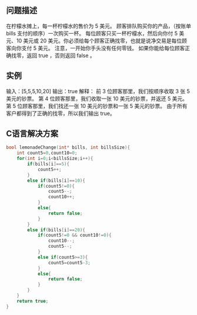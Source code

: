 问题描述
--------
在柠檬水摊上，每一杯柠檬水的售价为 5 美元。
顾客排队购买你的产品，（按账单 bills 支付的顺序）一次购买一杯。
每位顾客只买一杯柠檬水，然后向你付 5 美元、10 美元或 20 美元。你必须给每个顾客正确找零，也就是说净交易是每位顾客向你支付 5 美元。
注意，一开始你手头没有任何零钱。
如果你能给每位顾客正确找零，返回 true ，否则返回 false 。

实例
--------
输入：[5,5,5,10,20]
输出：true
解释：
前 3 位顾客那里，我们按顺序收取 3 张 5 美元的钞票。
第 4 位顾客那里，我们收取一张 10 美元的钞票，并返还 5 美元。
第 5 位顾客那里，我们找还一张 10 美元的钞票和一张 5 美元的钞票。
由于所有客户都得到了正确的找零，所以我们输出 true。

C语言解决方案
--------
```c
bool lemonadeChange(int* bills, int billsSize){
    int count5=0,count10=0;
    for(int i=0;i<billsSize;i++){
        if(bills[i]==5){
            count5++;
        }
        else if(bills[i]==10){
            if(count5!=0){
                count5--;
                count10++;
            }
            else{
                return false;
            }
        }
        else if(bills[i]==20){
            if(count5!=0 && count10!=0){
                count10--;
                count5--;
            }
            else if(count5>=3){
                count5=count5-3;
            }
            else{
                return false;
            }
        }
    }
    return true;
}
